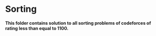 # Sorting 

#### This folder contains solution to all sorting problems of codeforces of rating less than equal to 1100.